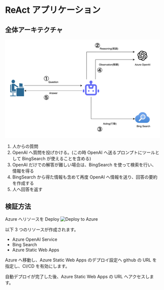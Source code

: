 # ReAct アプリケーション

## 全体アーキテクチャ

![概要](./assets/react_zentai.png)

1. 人からの質問
2. OpenAI へ質問を投げかける。(この時 OpenAI へ送るプロンプトにツールとして BingSearch が使えることを含める)
3. OpenAI だけでの解答が難しい場合は、BingSearch を使って検索を行い、情報を得る
4. BingSearch から得た情報も含めて再度 OpenAI へ情報を送り、回答の要約を作成する
5. 人へ回答を返す

## 検証方法

Azure へリソースを Deploy
![Deploy to Azure](https://aka.ms/deploytoazurebutton)

以下 3 つのリソースが作成されます。

- Azure OpenAI Service
- Bing Search
- Azure Static Web Apps

Azure へ移動し、Azure Static Web Apps のデプロイ設定へ github の URL を指定し、CI/CD を有効にします。

自動デプロイが完了した後、Azure Static Web Apps の URL へアクセスします。
